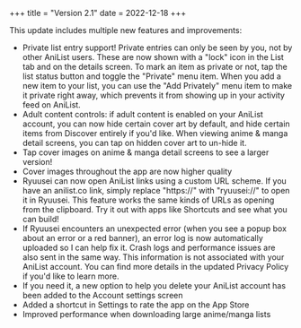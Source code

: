 +++
title = "Version 2.1"
date = 2022-12-18
+++

This update includes multiple new features and improvements:

- Private list entry support! Private entries can only be seen by you, not by other AniList users. These are now shown with a "lock" icon in the List tab and on the details screen. To mark an item as private or not, tap the list status button and toggle the "Private" menu item. When you add a new item to your list, you can use the "Add Privately" menu item to make it private right away, which prevents it from showing up in your activity feed on AniList.
- Adult content controls: if adult content is enabled on your AniList account, you can now hide certain cover art by default, and hide certain items from Discover entirely if you'd like. When viewing anime & manga detail screens, you can tap on hidden cover art to un-hide it.
- Tap cover images on anime & manga detail screens to see a larger version!
- Cover images throughout the app are now higher quality
- Ryuusei can now open AniList links using a custom URL scheme. If you have an anilist.co link, simply replace "https://" with "ryuusei://" to open it in Ryuusei. This feature works the same kinds of URLs as opening from the clipboard. Try it out with apps like Shortcuts and see what you can build!
- If Ryuusei encounters an unexpected error (when you see a popup box about an error or a red banner), an error log is now automatically uploaded so I can help fix it. Crash logs and performance issues are also sent in the same way. This information is not associated with your AniList account. You can find more details in the updated Privacy Policy if you'd like to learn more.
- If you need it, a new option to help you delete your AniList account has been added to the Account settings screen
- Added a shortcut in Settings to rate the app on the App Store
- Improved performance when downloading large anime/manga lists
